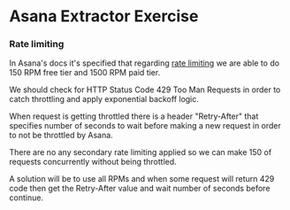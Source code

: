# Asana Extractor Exercise

### Rate limiting

In Asana's docs it's specified that regarding [rate limiting](https://developers.asana.com/docs/rate-limits) we are able to do 150 RPM free tier and 1500 RPM paid tier.  

We should check for HTTP Status Code 429 Too Man Requests in order to catch throttling and apply exponential backoff logic.  

When request is getting throttled there is a header "Retry-After" that specifies number of seconds to wait before making a new request in order to not be throttled by Asana.

There are no any secondary rate limiting applied so we can make 150 of requests concurrently without being throttled.

A solution will be to use all RPMs and when some request will return 429 code then get the Retry-After value and wait number of seconds before continue.